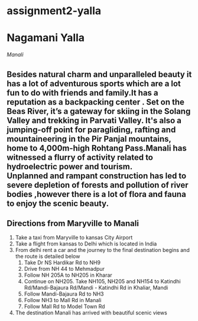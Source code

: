 # assignment2-yalla
# Nagamani Yalla
###### Manali

Besides natural charm and unparalleled beauty it has a lot of adventurous sports which are a lot fun to do with friends and family.It has a reputation as a backpacking center . Set on the Beas River, it’s a gateway for __skiing in the Solang Valley__ and trekking in Parvati Valley.
It's also a jumping-off point for **paragliding, rafting and mountaineering** in the Pir Panjal mountains, home to 4,000m-high Rohtang Pass.Manali has witnessed a flurry of activity related to hydroelectric power and tourism.<br>Unplanned and rampant construction has led to severe depletion of forests and pollution of river bodies ,however there is a lot of flora and fauna to enjoy the scenic beauty.
---
## Directions from Maryville to Manali
1. Take a taxi from Maryville to kansas City Airport
2. Take a flight from kansas to Delhi which is located in India
3. From delhi rent a car and the journey to the final destination begins and the route is detailed below
    1. Take Dr NS Hardikar Rd to NH9
    2. Drive from NH 44 to Mehmadpur
    3. Follow NH 205A to NH205 in Kharar
    4. Continue on NH205. Take NH105, NH205 and NH154 to Katindhi Rd/Mandi-Bajaura Rd/Mandi - Katindhi Rd in Khaliar, Mandi
    5. Follow Mandi-Bajaura Rd to NH3
    6. Follow NH3 to Mall Rd in Manali
    7. Follow Mall Rd to Model Town Rd
4. The destination Manali has arrived with beautiful scenic views
